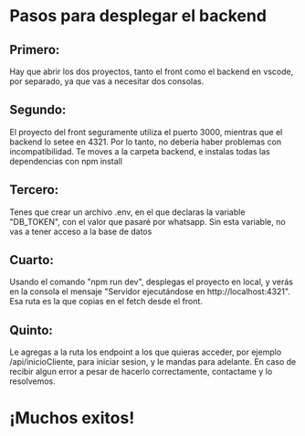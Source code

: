 # Pasos para desplegar el backend

## Primero:

Hay que abrir los dos proyectos, tanto el front como el backend en vscode, por separado, ya que vas a necesitar dos consolas.

## Segundo:
El proyecto del front seguramente utiliza el puerto 3000, mientras que el backend lo setee en 4321. Por lo tanto, no deberia haber problemas con incompatibilidad. Te moves a la carpeta backend, e instalas todas las dependencias con npm install

## Tercero:
Tenes que crear un archivo .env, en el que declaras la variable "DB_TOKEN", con el valor que pasaré por whatsapp. Sin esta variable, no vas a tener acceso a la base de datos

## Cuarto:
Usando el comando "npm run dev", desplegas el proyecto en local, y verás en la consola el mensaje "Servidor ejecutándose en http://localhost:4321". Esa ruta es la que copias en el fetch desde el front.

## Quinto:
Le agregas a la ruta los endpoint a los que quieras acceder, por ejemplo /api/inicioCliente, para iniciar sesion, y le mandas para adelante. En caso de recibir algun error a pesar de hacerlo correctamente, contactame y lo resolvemos.

# ¡Muchos exitos!